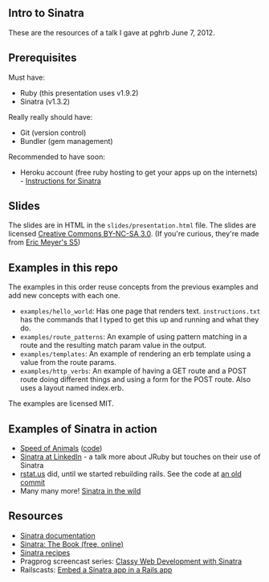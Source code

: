 
Intro to Sinatra
----------------

These are the resources of a talk I gave at pghrb June 7, 2012.


Prerequisites
-------------
Must have:
* Ruby (this presentation uses v1.9.2)
* Sinatra (v1.3.2)

Really really should have:
* Git (version control)
* Bundler (gem management)

Recommended to have soon:
* Heroku account (free ruby hosting to get your apps up on the internets) - [Instructions for Sinatra](http://sinatra-book.gittr.com/#deployment)


Slides
------

The slides are in HTML in the `slides/presentation.html` file. The slides are licensed [Creative Commons BY-NC-SA 3.0](https://creativecommons.org/licenses/by-nc-sa/3.0/). (If you're curious, they're made from [Eric Meyer's S5](http://meyerweb.com/eric/tools/s5/))


Examples in this repo
---------------------

The examples in this order reuse concepts from the previous examples and add new concepts with each one.

* `examples/hello_world`: Has one page that renders text. `instructions.txt` has the commands that I typed to get this up and running and what they do.
* `examples/route_patterns`: An example of using pattern matching in a route and the resulting match param value in the output.
* `examples/templates`: An example of rendering an erb template using a value from the route params.
* `examples/http_verbs`: An example of having a GET route and a POST route doing different things and using a form for the POST route. Also uses a layout named index.erb.

The examples are licensed MIT.


Examples of Sinatra in action
-----------------------------

* [Speed of Animals](http://www.speedofanimals.com/) ([code](https://github.com/alexreisner/animals))
* [Sinatra at LinkedIn](http://marakana.com/s/video_and_slides_check_out_how_linkedin_uses_jruby_on_its_front_end,200/index.html) - a talk more about JRuby but touches on their use of Sinatra
* [rstat.us](http://rstat.us) did, until we started rebuilding rails. See the code at [an old commit](https://github.com/hotsh/rstat.us/tree/928fd12b2337e457e64374c1f2c9f8be3fcb7051)
* Many many more! [Sinatra in the wild](http://www.sinatrarb.com/wild.html)


Resources
---------

* [Sinatra documentation](http://www.sinatrarb.com/)
* [Sinatra: The Book (free, online)](http://sinatra-book.gittr.com/)
* [Sinatra recipes](https://github.com/sinatra/sinatra-recipes)
* Pragprog screencast series: [Classy Web Development with Sinatra](http://pragprog.com/screencasts/v-aksinatra/classy-web-development-with-sinatra)
* Railscasts: [Embed a Sinatra app in a Rails app](http://railscasts.com/episodes/222-rack-in-rails-3)
